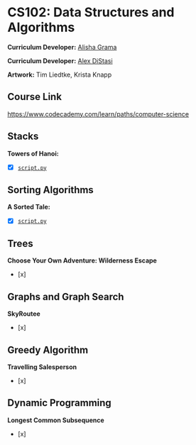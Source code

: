 # CS102: Data Structures and Algorithms

**Curriculum Developer:** [Alisha Grama](mailto:alisha@codecademy.com) 

**Curriculum Developer:** [Alex DiStasi](mailto:adistasi@codecademy.com)

**Artwork:** Tim Liedtke, Krista Knapp

## Course Link

https://www.codecademy.com/learn/paths/computer-science

## Stacks

**Towers of Hanoi:**

- [x] [`script.py`](https://github.com/Codecademy/python-data-structures-and-algorithms/blob/main/stacks/towers-of-hanoi/script.py)

## Sorting Algorithms

**A Sorted Tale:**

- [x] [`script.py`](https://github.com/Codecademy/python-data-structures-and-algorithms/blob/main/sorting-algorithms/a-sorted-tale/script.py)

## Trees

**Choose Your Own Adventure: Wilderness Escape**
- [x] 

## Graphs and Graph Search

**SkyRoutee**
- [x] 

## Greedy Algorithm

**Travelling Salesperson**
- [x]

## Dynamic Programming

**Longest Common Subsequence**
- [x] 


